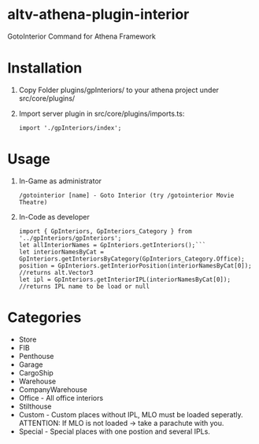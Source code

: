 # altv-athena-plugin-interior
GotoInterior Command for Athena Framework

# Installation

1. Copy Folder plugins/gpInteriors/ to your athena project under src/core/plugins/
2. Import server plugin in src/core/plugins/imports.ts:

    ```import './gpInteriors/index';```


# Usage

1. In-Game as administrator

    ```/gotointerior [name] - Goto Interior (try /gotointerior Movie Theatre)```

2. In-Code as developer

    ```
    import { GpInteriors, GpInteriors_Category } from '../gpInteriors/gpInteriors';
    let allInteriorNames = GpInteriors.getInteriors();```
    let interiorNamesByCat = GpInteriors.getInteriorsByCategory(GpInteriors_Category.Office);
    position = GpInteriors.getInteriorPosition(interiorNamesByCat[0]);  //returns alt.Vector3
    let ipl = GpInteriors.getInteriorIPL(interiorNamesByCat[0]); //returns IPL name to be load or null
    ```

# Categories

- Store
- FIB
- Penthouse
- Garage
- CargoShip
- Warehouse
- CompanyWarehouse
- Office - All office interiors
- Stilthouse
- Custom - Custom places without IPL, MLO must be loaded seperatly. ATTENTION: If MLO is not loaded -> take a parachute with you.
- Special - Special places with one postion and several IPLs.